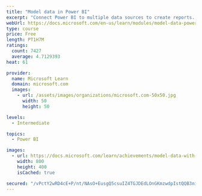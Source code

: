 ```yaml
---
title: "Model data in Power BI"
excerpt: "Connect Power BI to multiple data sources to create reports. Define the relationship between your data sources."
webUrl: https://docs.microsoft.com/en-us/learn/modules/model-data-power-bi/
type: course
price: Free
length: PT1H7M
ratings:
  count: 7427
  average: 4.7129393
heat: 61

provider:
  name: Microsoft Learn
  domain: microsoft.com
  images:
    - url: /assets/images/organizations/microsoft.com-50x50.jpg
      width: 50
      height: 50

levels:
  - Intermediate

topics:
  - Power BI

images:
  - url: https://docs.microsoft.com/learn/achievements/model-data-with-power-bi-desktop-social.png
    width: 800
    height: 400
    isCached: true

secured: "/vPctY2wRD4cE+P/nt/NAsO+EusgQ5csuIZ4TGJDEdLOnGKmzwdpIstQQB3ni2BmJ7Ml+Mr2kOeOS1+OwqKOMw+/2jhAIKIZndcCiH7hwlxVFYlu1hP93xz7LPm0U5Qj8JKdO5nD1SyFsvDmJKm/St3W/Bz/NVhxaZgOG7UCcu02Po/tmXeruGw2YPbX9gPtr2HqJ9ZWKf8i7wkMxgBFjXkTIrPG8pgrHBx6fqwcRt76+RnF5pbeX8khfrXViZdR/zpzlTGDqgHBKZnYFOUKmdS7q1DpW0mLMU+HbltjpwBam+UeP/ySUdB95jFyc00imk7drcQVcjP0X5nX0BcNIqaGE8ct8I0qrMVkApjG7rFDeFNb9Hi390VRekt+P1eVM3A0Iu6+Tmrtapd508lM5EMFUuXn4pFE5BDsiPTasSA=;uCOt03KqYjR5c3b+peBRyA=="
---
```


